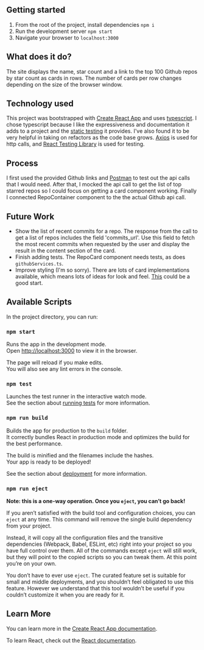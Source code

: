 
## Getting started
1. From the root of the project, install dependencies `npm i`
2. Run the development server `npm start`
3. Navigate your browser to `localhost:3000`

## What does it do? 
The site displays the name, star count and a link to the top 100 Github repos by star count as cards in rows. The number of cards per row changes depending on the size of the browser window.

## Technology used 
This project was bootstrapped with [Create React App](https://github.com/facebook/create-react-app) and uses [typescript](https://www.typescriptlang.org/). I chose typescript because I like the expressiveness and documentation it adds to a project and the [static testing](https://kentcdodds.com/blog/unit-vs-integration-vs-e2e-tests) it provides. I've also found it to be very helpful in taking on refactors as the code base grows. [Axios](https://github.com/axios/axios) is used for http calls, and [React Testing Library](https://testing-library.com/docs/react-testing-library/intro) is used for testing.

## Process
I first used the provided Github links and [Postman](https://www.getpostman.com/) to test out the api calls that I would need. After that, I mocked the api call to get the list of top starred repos so I could focus on getting a card component working. Finally I connected RepoContainer component to the the actual Github api call.

## Future Work
- Show the list of recent commits for a repo. The response from the call to get a list of repos includes the field 'commits_url'. Use this field to fetch the most recent commits when requested by the user and display the result in the content section of the card.
- Finish adding tests. The RepoCard component needs tests, as does `githubServices.ts`. 
- Improve styling (I'm so sorry). There are lots of card implementations available, which means lots of ideas for look and feel. [This](https://blog.prototypr.io/ui-case-study-state-styles-of-card-component-with-accessibility-in-mind-2f30137c6108) could be a good start.

## Available Scripts

In the project directory, you can run:

### `npm start`

Runs the app in the development mode.<br />
Open [http://localhost:3000](http://localhost:3000) to view it in the browser.

The page will reload if you make edits.<br />
You will also see any lint errors in the console.

### `npm test`

Launches the test runner in the interactive watch mode.<br />
See the section about [running tests](https://facebook.github.io/create-react-app/docs/running-tests) for more information.

### `npm run build`

Builds the app for production to the `build` folder.<br />
It correctly bundles React in production mode and optimizes the build for the best performance.

The build is minified and the filenames include the hashes.<br />
Your app is ready to be deployed!

See the section about [deployment](https://facebook.github.io/create-react-app/docs/deployment) for more information.

### `npm run eject`

**Note: this is a one-way operation. Once you `eject`, you can’t go back!**

If you aren’t satisfied with the build tool and configuration choices, you can `eject` at any time. This command will remove the single build dependency from your project.

Instead, it will copy all the configuration files and the transitive dependencies (Webpack, Babel, ESLint, etc) right into your project so you have full control over them. All of the commands except `eject` will still work, but they will point to the copied scripts so you can tweak them. At this point you’re on your own.

You don’t have to ever use `eject`. The curated feature set is suitable for small and middle deployments, and you shouldn’t feel obligated to use this feature. However we understand that this tool wouldn’t be useful if you couldn’t customize it when you are ready for it.

## Learn More

You can learn more in the [Create React App documentation](https://facebook.github.io/create-react-app/docs/getting-started).

To learn React, check out the [React documentation](https://reactjs.org/).
